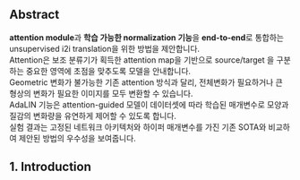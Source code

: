 ## Abstract
**attention module**과 **학습 가능한 normalization 기능**을 **end-to-end**로 통합하는 unsupervised i2i translation을 위한 방법을 제안합니다.  
Attention은 보조 분류기가 획득한 attention map을 기반으로 source/target 을 구분하는 중요한 영역에 초점을 맞추도록 모델을 안내합니다.  
Geometric 변화가 불가능한 기존 attention 방식과 달리, 전체변화가 필요하거나 큰 형상의 변화가 필요한 이미지를 모두 변환할 수 있습니다.  
AdaLIN 기능은 attention-guided 모델이 데이터셋에 따라 학습된 매개변수로 모양과 질감의 변화량을 유연하게 제어할 수 있도록 합니다.  
실험 결과는 고정된 네트워크 아키텍처와 하이퍼 매개변수를 가진 기존 SOTA와 비교하여 제안된 방법의 우수성을 보여줍니다.

## 1. Introduction 
